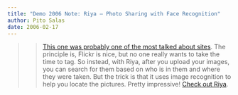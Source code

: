 ```yaml
---
title: "Demo 2006 Note: Riya – Photo Sharing with Face Recognition"
author: Pito Salas
date: 2006-02-17
---
```



>>

>> [This one was probably one of the most talked about
sites](<http://www.riya.com>). The principle is, Flickr is nice, but no one
really wants to take the time to tag. So instead, with Riya, after you upload
your images, you can search for them based on who is in them and where they
were taken. But the trick is that it uses image recognition to help you locate
the pictures. Pretty impressive! [Check out Riya](<http://www.riya.com>).


